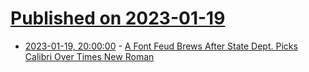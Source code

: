 # [Published on 2023-01-19](index.md)

* [2023-01-19, 20:00:00](https://news.slashdot.org/story/23/01/19/200214/a-font-feud-brews-after-state-dept-picks-calibri-over-times-new-roman?utm_source=rss1.0mainlinkanon&utm_medium=feed) - [A Font Feud Brews After State Dept. Picks Calibri Over Times New Roman](https://news.slashdot.org/story/23/01/19/200214/a-font-feud-brews-after-state-dept-picks-calibri-over-times-new-roman?utm_source=rss1.0mainlinkanon&utm_medium=feed)
